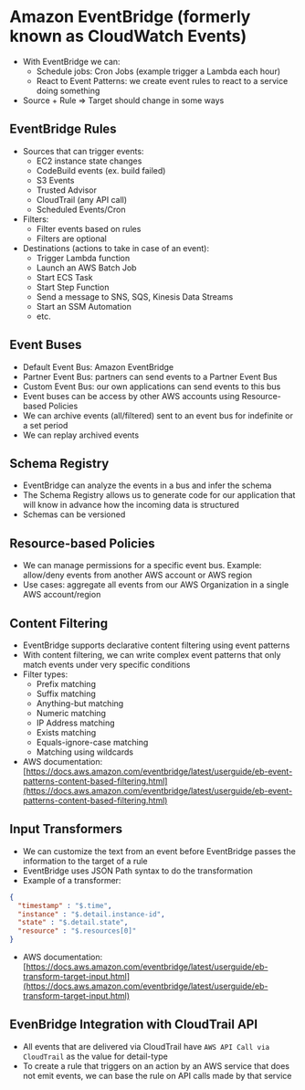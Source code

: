 # Amazon EventBridge (formerly known as CloudWatch Events)

- With EventBridge we can:
    - Schedule jobs: Cron Jobs (example trigger a Lambda each hour)
    - React to Event Patterns: we create event rules to react to a service doing something
- Source + Rule => Target should change in some ways

## EventBridge Rules

- Sources that can trigger events:
    - EC2 instance state changes
    - CodeBuild events (ex. build failed)
    - S3 Events
    - Trusted Advisor
    - CloudTrail (any API call)
    - Scheduled Events/Cron
- Filters:
    - Filter events based on rules
    - Filters are optional
- Destinations (actions to take in case of an event):
    - Trigger Lambda function
    - Launch an AWS Batch Job
    - Start ECS Task
    - Start Step Function
    - Send a message to SNS, SQS, Kinesis Data Streams
    - Start an SSM Automation
    - etc.

## Event Buses

- Default Event Bus: Amazon EventBridge
- Partner Event Bus: partners can send events to a Partner Event Bus
- Custom Event Bus: our own applications can send events to this bus
- Event buses can be access by other AWS accounts using Resource-based Policies
- We can archive events (all/filtered) sent to an event bus for indefinite or a set period
- We can replay archived events

## Schema Registry

- EventBridge can analyze the events in a bus and infer the schema
- The Schema Registry allows us to generate code for our application that will know in advance how the incoming data is structured
- Schemas can be versioned

## Resource-based Policies

- We can manage permissions for a specific event bus. Example: allow/deny events from another AWS account or AWS region
- Use cases: aggregate all events from our AWS Organization in a single AWS account/region

## Content Filtering

- EventBridge supports declarative content filtering using event patterns
- With content filtering, we can write complex event patterns that only match events under very specific conditions
- Filter types:
    - Prefix matching
    - Suffix matching
    - Anything-but matching
    - Numeric matching
    - IP Address matching
    - Exists matching
    - Equals-ignore-case matching
    - Matching using wildcards
- AWS documentation: [https://docs.aws.amazon.com/eventbridge/latest/userguide/eb-event-patterns-content-based-filtering.html](https://docs.aws.amazon.com/eventbridge/latest/userguide/eb-event-patterns-content-based-filtering.html)

## Input Transformers

- We can customize the text from an event before EventBridge passes the information to the target of a rule
- EventBridge uses JSON Path syntax to do the transformation
- Example of a transformer:

```json
{
  "timestamp" : "$.time",
  "instance" : "$.detail.instance-id", 
  "state" : "$.detail.state",
  "resource" : "$.resources[0]"
}
```

- AWS documentation: [https://docs.aws.amazon.com/eventbridge/latest/userguide/eb-transform-target-input.html](https://docs.aws.amazon.com/eventbridge/latest/userguide/eb-transform-target-input.html)

## EvenBridge Integration with CloudTrail API

- All events that are delivered via CloudTrail have `AWS API Call via CloudTrail` as the value for detail-type
- To create a rule that triggers on an action by an AWS service that does not emit events, we can base the rule on API calls made by that service
